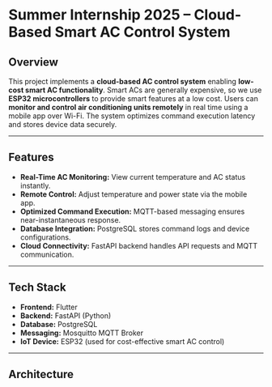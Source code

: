 # Summer Internship 2025 – Cloud-Based Smart AC Control System

## Overview
This project implements a **cloud-based AC control system** enabling **low-cost smart AC functionality**. Smart ACs are generally expensive, so we use **ESP32 microcontrollers** to provide smart features at a low cost. Users can **monitor and control air conditioning units remotely** in real time using a mobile app over Wi-Fi. The system optimizes command execution latency and stores device data securely.

---

## Features
- **Real-Time AC Monitoring:** View current temperature and AC status instantly.  
- **Remote Control:** Adjust temperature and power state via the mobile app.  
- **Optimized Command Execution:** MQTT-based messaging ensures near-instantaneous response.  
- **Database Integration:** PostgreSQL stores command logs and device configurations.  
- **Cloud Connectivity:** FastAPI backend handles API requests and MQTT communication.  

---

## Tech Stack
- **Frontend:** Flutter  
- **Backend:** FastAPI (Python)  
- **Database:** PostgreSQL  
- **Messaging:** Mosquitto MQTT Broker  
- **IoT Device:** ESP32 (used for cost-effective smart AC control)

---

## Architecture
